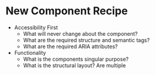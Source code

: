 # New Component Recipe

- Accessibility First
  - What will never change about the component?
  - What are the required structure and semantic tags?
  - What are the required ARIA attributes?
- Functionality
  - What is the components singular purpose?
  - What is the structural layout? Are multiple <template>s needed?
  - What are the functional variants?
  - Are there slots?
  - Does it make sense to abstract any logic or use a utility?
- Application & Data
  - How does it react to a larger application and data?
  - What datasources does it subscribe to?
- Style Base and Classes
  - What is the most basic / generic / opinionated style?
  - What are some binary customization options (CSS Classes)?
- Style Customization
  - What are the ::part(s) to be defined?
  - What are the most obvious CSS Variables to add custom style?

## CSS Variable Naming Conventions (WIP)
### Theme-Level
Use single dashes for theme-level variables. These are variables that are used across the entire application. They are the base truth for the application.
  
Three Examples:  
- `primary-color`
- `secondary-color`
- `background-color`

### Component-Level
Use BEM for component-level variables. These are variables that are used within a component. They read defaults from the theme-level variables (typically in a `themeable.css` file).
  
Three Examples:  
- `button__primary-color`
- `button__secondary-color`
- `button__background-color`
